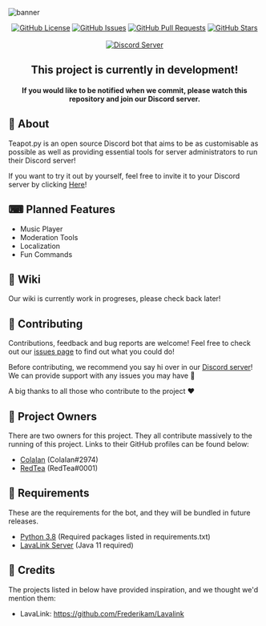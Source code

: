 ![banner](https://user-images.githubusercontent.com/43201383/72987537-89830a80-3e25-11ea-95ef-ecfa0afcff7e.png)

<p align="center">
    <a href="https://github.com/RedCokeDevelopment/Teapot.py/blob/master/LICENSE"><img src="https://img.shields.io/github/license/redcokedevelopment/teapot.py.svg?style=flat-square" alt="GitHub License"></a>
    <a href="https://github.com/RedCokeDevelopment/Teapot.py/issues"><img src="https://img.shields.io/github/issues/redcokedevelopment/teapot.py.svg?color=purple&style=flat-square" alt="GitHub Issues"></a>
    <a href="https://github.com/RedCokeDevelopment/Teapot.py/pulls"><img src="https://img.shields.io/github/issues-pr/redcokedevelopment/teapot.py.svg?color=purple&style=flat-square" alt="GitHub Pull Requests"></a>
    <a href="https://github.com/RedCokeDevelopment/Teapot.py/stargazers"><img src="https://img.shields.io/github/stars/redcokedevelopment/teapot.py.svg?style=flat-square" alt="GitHub Stars"></a>
    <br><br>
    <a href="https://discord.gg/7BRGs6F"><img src="https://discordapp.com/api/guilds/667714189254459414/widget.png?style=banner3" alt="Discord Server"></a>
</p>

<h2 align="center">
    This project is currently in development!<br>
</h2>
<h4 align="center">
    If you would  like to be notified when we commit, please watch this repository and join our Discord server.
</h4>


## 👋 About

Teapot.py is an open source Discord bot that aims to be as customisable as possible as well as providing essential tools for server administrators to run their Discord server!

If you want to try it out by yourself, feel free to invite it to your Discord server by clicking [Here](https://discordapp.com/oauth2/authorize?client_id=669880564270104586&permissions=8&scope=bot)!

## ⌨ Planned Features
- Music Player
- Moderation Tools
- Localization
- Fun Commands


## 📖 Wiki

Our wiki is currently work in progreses, please check back later!

## 🤝 Contributing
Contributions, feedback and bug reports are welcome! Feel free to check out our [issues page](https://github.com/RedCokeDevelopment/Teapot.py/issues) to find out what you could do!

Before contributing, we recommend you say hi over in our [Discord server](https://discord.gg/7BRGs6F)! We can provide support with any issues you may have 🙂

A big thanks to all those who contribute to the project ❤

## 💼 Project Owners 
There are two owners for this project. They all contribute massively to the running of this project. Links to their GitHub profiles can be found below:

- [ColaIan](https://github.com/ColaIan) (ColaIan#2974)
- [RedTea](https://github.com/RedTeaDev) (RedTea#0001)

## 📜 Requirements
These are the requirements for the bot, and they will be bundled in future releases.

- [Python 3.8](https://www.python.org/downloads/release/python-382/) (Required packages listed in requirements.txt)
- [LavaLink Server](https://github.com/Frederikam/Lavalink) (Java 11 required)

## 💛 Credits
The projects listed in below have provided inspiration, and we thought we'd mention them:

- LavaLink: https://github.com/Frederikam/Lavalink

